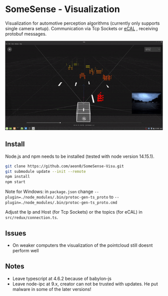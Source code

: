 # SomeSense - Visualization

Visualization for automotive perception algorithms (currently only supports single camera setup).
Communication via Tcp Sockets or [eCAL](https://github.com/eclipse-ecal/ecal)
, receiving protobuf messages.


![Example](./assets/example.gif?raw=true)

## Install
Node.js and npm needs to be installed (tested with node version 14.15.1).
```bash
git clone https://github.com/aeon0/SomeSense-Visu.git
git submodule update --init --remote
npm install
npm start
```
Note for Windows: in `package.json` change `--plugin=./node_modules/.bin/protoc-gen-ts_proto` to `--plugin=./node_modules/.bin/protoc-gen-ts_proto.cmd`

Adjust the Ip and Host (for Tcp Sockets) or the topics (for eCAL) in `src/redux/connection.ts`.

## Issues
- On weaker computers the visualization of the pointcloud still doesnt perform well

## Notes
- Leave typescript at 4.6.2 because of babylon-js
- Leave node-ipc at 9.x, creator can not be trusted with updates. He put malware in some of the later versions!
